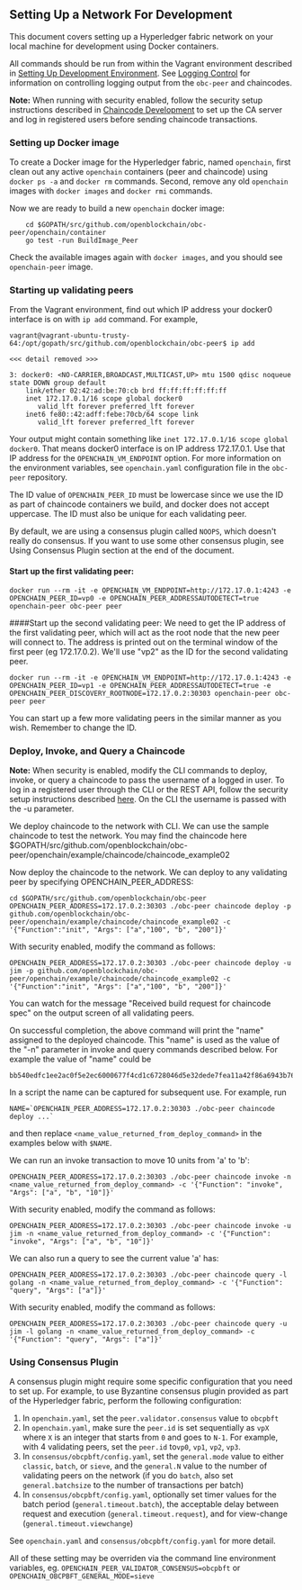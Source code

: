 ## Setting Up a Network For Development

This document covers setting up a Hyperledger fabric network on your local machine for development using Docker containers.

All commands should be run from within the Vagrant environment described in [Setting Up Development Environment](devenv.md).
See [Logging Control](logging-control.md) for information on controlling
logging output from the `obc-peer` and chaincodes.


**Note:** When running with security enabled, follow the security setup instructions described in [Chaincode Development](../API/SandboxSetup.md#security-setup-optional) to set up the CA server and log in registered users before sending chaincode transactions.

### Setting up Docker image
To create a Docker image for the Hyperledger fabric, named `openchain`,
first clean out any active `openchain` containers (peer and chaincode) using `docker ps -a` and `docker rm` commands. Second, remove any old `openchain` images with `docker images` and `docker rmi` commands.

Now we are ready to build a new `openchain` docker image:

```
    cd $GOPATH/src/github.com/openblockchain/obc-peer/openchain/container
    go test -run BuildImage_Peer
```

Check the available images again with `docker images`, and you should see `openchain-peer` image.

### Starting up validating peers
From the Vagrant environment, find out which IP address your docker0 interface is on with `ip add` command. For example,

```
vagrant@vagrant-ubuntu-trusty-64:/opt/gopath/src/github.com/openblockchain/obc-peer$ ip add

<<< detail removed >>>

3: docker0: <NO-CARRIER,BROADCAST,MULTICAST,UP> mtu 1500 qdisc noqueue state DOWN group default
    link/ether 02:42:ad:be:70:cb brd ff:ff:ff:ff:ff:ff
    inet 172.17.0.1/16 scope global docker0
       valid_lft forever preferred_lft forever
    inet6 fe80::42:adff:febe:70cb/64 scope link
       valid_lft forever preferred_lft forever
```

Your output might contain something like `inet 172.17.0.1/16 scope global docker0`. That means docker0 interface is on IP address 172.17.0.1. Use that IP address for the `OPENCHAIN_VM_ENDPOINT` option. For more information on the environment variables, see `openchain.yaml` configuration file in the `obc-peer` repository.

The ID value of `OPENCHAIN_PEER_ID` must be lowercase since we use the ID as part of chaincode containers we build, and docker does not accept uppercase. The ID must also be unique for each validating peer.

By default, we are using a consensus plugin called `NOOPS`, which doesn't really do consensus. If you want to use some other consensus plugin, see Using Consensus Plugin section at the end of the document.

#### Start up the first validating peer:

```
docker run --rm -it -e OPENCHAIN_VM_ENDPOINT=http://172.17.0.1:4243 -e OPENCHAIN_PEER_ID=vp0 -e OPENCHAIN_PEER_ADDRESSAUTODETECT=true openchain-peer obc-peer peer
```

####Start up the second validating peer:
We need to get the IP address of the first validating peer, which will act as the root node that the new peer will connect to. The address is printed out on the terminal window of the first peer (eg 172.17.0.2). We'll use "vp2" as the ID for the second validating peer.

```
docker run --rm -it -e OPENCHAIN_VM_ENDPOINT=http://172.17.0.1:4243 -e OPENCHAIN_PEER_ID=vp1 -e OPENCHAIN_PEER_ADDRESSAUTODETECT=true -e OPENCHAIN_PEER_DISCOVERY_ROOTNODE=172.17.0.2:30303 openchain-peer obc-peer peer
```

You can start up a few more validating peers in the similar manner as you wish. Remember to change the ID.

### Deploy, Invoke, and Query a Chaincode
**Note:** When security is enabled, modify the CLI commands to deploy, invoke, or query a chaincode to pass the username of a logged in user. To log in a registered user through the CLI or the REST API, follow the security setup instructions described [here](../API/SandboxSetup.md#note-on-security-functionality). On the CLI the username is passed with the -u parameter.

We deploy chaincode to the network with CLI. We can use the sample chaincode to test the network. You may find the chaincode here  $GOPATH/src/github.com/openblockchain/obc-peer/openchain/example/chaincode/chaincode_example02

Now deploy the chaincode to the network. We can deploy to any validating peer by specifying OPENCHAIN_PEER_ADDRESS:

```
cd $GOPATH/src/github.com/openblockchain/obc-peer
OPENCHAIN_PEER_ADDRESS=172.17.0.2:30303 ./obc-peer chaincode deploy -p github.com/openblockchain/obc-peer/openchain/example/chaincode/chaincode_example02 -c '{"Function":"init", "Args": ["a","100", "b", "200"]}'
```

With security enabled, modify the command as follows:

```
OPENCHAIN_PEER_ADDRESS=172.17.0.2:30303 ./obc-peer chaincode deploy -u jim -p github.com/openblockchain/obc-peer/openchain/example/chaincode/chaincode_example02 -c '{"Function":"init", "Args": ["a","100", "b", "200"]}'
```

You can watch for the message "Received build request for chaincode spec" on the output screen of all validating peers.

On successful completion, the above command will print the "name" assigned to the deployed chaincode. This "name" is used as the value of the "-n" parameter in invoke and query commands described below. For example the value of "name" could be

    bb540edfc1ee2ac0f5e2ec6000677f4cd1c6728046d5e32dede7fea11a42f86a6943b76a8f9154f4792032551ed320871ff7b7076047e4184292e01e3421889c

In a script the name can be captured for subsequent use. For example, run

    NAME=`OPENCHAIN_PEER_ADDRESS=172.17.0.2:30303 ./obc-peer chaincode deploy ...`

and then replace `<name_value_returned_from_deploy_command>` in the examples below with `$NAME`.

We can run an invoke transaction to move 10 units from 'a' to 'b':

```
OPENCHAIN_PEER_ADDRESS=172.17.0.2:30303 ./obc-peer chaincode invoke -n <name_value_returned_from_deploy_command> -c '{"Function": "invoke", "Args": ["a", "b", "10"]}'
```

With security enabled, modify the command as follows:

```
OPENCHAIN_PEER_ADDRESS=172.17.0.2:30303 ./obc-peer chaincode invoke -u jim -n <name_value_returned_from_deploy_command> -c '{"Function": "invoke", "Args": ["a", "b", "10"]}'
```

We can also run a query to see the current value 'a' has:

```
OPENCHAIN_PEER_ADDRESS=172.17.0.2:30303 ./obc-peer chaincode query -l golang -n <name_value_returned_from_deploy_command> -c '{"Function": "query", "Args": ["a"]}'
```

With security enabled, modify the command as follows:

```
OPENCHAIN_PEER_ADDRESS=172.17.0.2:30303 ./obc-peer chaincode query -u jim -l golang -n <name_value_returned_from_deploy_command> -c '{"Function": "query", "Args": ["a"]}'
```

### Using Consensus Plugin
A consensus plugin might require some specific configuration that you need to set up. For example, to use Byzantine consensus plugin provided as part of the Hyperledger fabric, perform the following configuration:

1. In `openchain.yaml`, set the `peer.validator.consensus` value to `obcpbft`
2. In `openchain.yaml`, make sure the `peer.id` is set sequentially as `vpX` where `X` is an integer that starts from `0` and goes to `N-1`. For example, with 4 validating peers, set the `peer.id` to`vp0`, `vp1`, `vp2`, `vp3`.
3. In `consensus/obcpbft/config.yaml`, set the `general.mode` value to either `classic`, `batch`, or `sieve`, and the `general.N` value to the number of validating peers on the network (if you do `batch`, also set `general.batchsize` to the number of transactions per batch)
4. In `consensus/obcpbft/config.yaml`, optionally set timer values for the batch period (`general.timeout.batch`), the acceptable delay between request and execution (`general.timeout.request`), and for view-change (`general.timeout.viewchange`)

See `openchain.yaml` and `consensus/obcpbft/config.yaml` for more detail.

All of these setting may be overriden via the command line environment variables, eg. `OPENCHAIN_PEER_VALIDATOR_CONSENSUS=obcpbft` or `OPENCHAIN_OBCPBFT_GENERAL_MODE=sieve`
